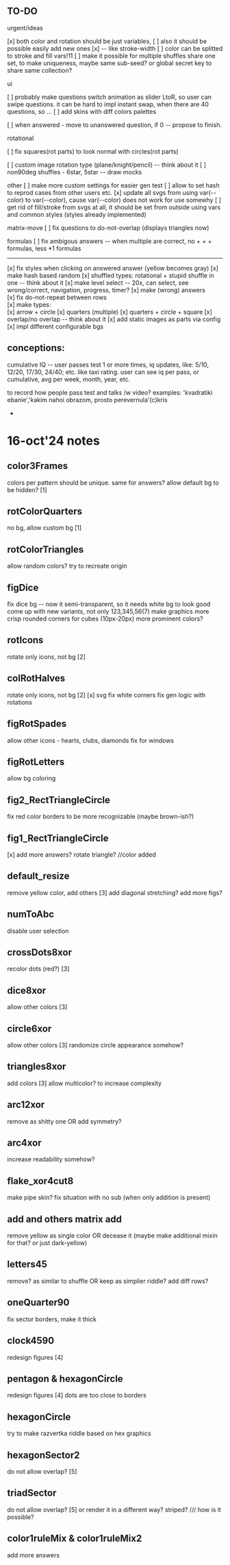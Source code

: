 ## TO-DO

urgent/ideas

[x] both color and rotation should be just variables,
[ ] also it should be possible easily add new ones
[x] -- like stroke-width
[ ] color can be splitted to stroke and fill vars!11
[ ] make it possible for multiple shuffles share one set, to make uniqueness,
maybe same sub-seed? or global secret key to share same collection?

ui

[ ] probably make questions switch animation as slider LtoR,
so user can swipe questions. it can be hard to impl instant swap,
when there are 40 questions, so ...
[ ] add skins with diff colors palettes

[ ] when answered - move to unanswered question, if 0 -- propose to finish.

rotational

[ ] fix squares(rot parts) to look normal with circles(rot parts)

[ ] custom image rotation type (plane/knight/pencil) -- think about it
[ ] non90deg shuffles - 6star, 5star -- draw mocks

other
[ ] make more custom settings for easier gen test
[ ] allow to set hash to reprod cases from other users etc.
[x] update all svgs from using var(--color) to var(--color), cause var(--color) does not work for use somewhy
[ ] get rid of fill/stroke from svgs at all, it should be set from outside using vars and common styles (styles already implemented)

matrix-move
[ ] fix questions to do-not-overlap (displays triangles now)

formulas
[ ] fix ambigous answers -- when multiple are correct, no + + + formulas, less \*1 formulas

---

[x] fix styles when clicking on answered answer (yellow becomes gray)
[x] make hash based random
[x] shuffled types: rotational + stupid shuffle in one -- think about it
[x] make level select -- 20x, can select, see wrong/correct, navigation, progress, timer?
[x] make (wrong) answers  
[x] fix do-not-repeat between rows  
[x] make types:  
[x] arrow + circle
[x] quarters (multiple)
[x] quarters + circle + square
[x] overlap/no overlap -- think about it
[x] add static images as parts via config  
[x] impl different configurable bgs

## conceptions:

cumulative IQ -- user passes test 1 or more times, iq updates, like: 5/10, 12/20, 17/30, 24/40; etc.
like taxi rating. user can see iq per pass, or cumulative, avg per week, month, year, etc.

to record how people pass test and talks /w video?
examples:
'kvadratiki ebanie','kakim nahoi obrazom, prosto perevernula'(c)kris

-

# 16-oct'24 notes

## color3Frames

colors per pattern should be unique. same for answers?
allow default bg to be hidden? [1]

## rotColorQuarters

no bg, allow custom bg [1]

## rotColorTriangles

allow random colors?
try to recreate origin

## figDice

fix dice bg -- now it semi-transparent, so it needs white bg to look good
come up with new variants, not only 123,345,56(7)
make graphics more crisp
rounded corners for cubes (10px-20px)
more prominent colors?

## rotIcons

rotate only icons, not bg [2]

## colRotHalves

rotate only icons, not bg [2]
[x] svg fix white corners
fix gen logic with rotations

## figRotSpades

allow other icons - hearts, clubs, diamonds
fix for windows

## figRotLetters

allow bg coloring

## fig2_RectTriangleCircle

fix red color borders to be more recognizable (maybe brown-ish?)

## fig1_RectTriangleCircle

[x] add more answers? rotate triangle? //color added

## default_resize

remove yellow color, add others [3]
add diagonal stretching?
add more figs?

## numToAbc

disable user selection

## crossDots8xor

recolor dots (red?) [3]

## dice8xor

allow other colors [3]

## circle6xor

allow other colors [3]
randomize circle appearance somehow?

## triangles8xor

add colors [3]
allow multicolor? to increase complexity

## arc12xor

remove as shitty one OR add symmetry?

## arc4xor

increase readability somehow?

## flake_xor4cut8

make pipe skin?
fix situation with no sub (when only addition is present)

## add and others matrix add

remove yellow as single color
OR decease it (maybe make additional mixin for that? or just dark-yellow)

## letters45

remove? as similar to shuffle OR keep as simplier riddle? add diff rows?

## oneQuarter90

fix sector borders, make it thick

## clock4590

redesign figures [4]

## pentagon & hexagonCircle

redesign figures [4] dots are too close to borders

## hexagonCircle

try to make razvertka riddle based on hex graphics

## hexagonSector2

do not allow overlap? [5]

## triadSector

do not allow overlap? [5] or render it in a different way?
striped? /// how is it possible?

## color1ruleMix & color1ruleMix2

add more answers
